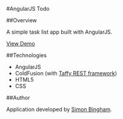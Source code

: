 #AngularJS Todo

##Overview

A simple task list app built with AngularJS.

[View Demo](http://simonbingham.me.uk/projects/angularjs-todo/)

##Technologies

- AngularJS
- ColdFusion (with [Taffy REST framework](https://github.com/atuttle/Taffy))
- HTML5
- CSS

##Author

Application developed by [Simon Bingham](https://twitter.com/simonbingham).
